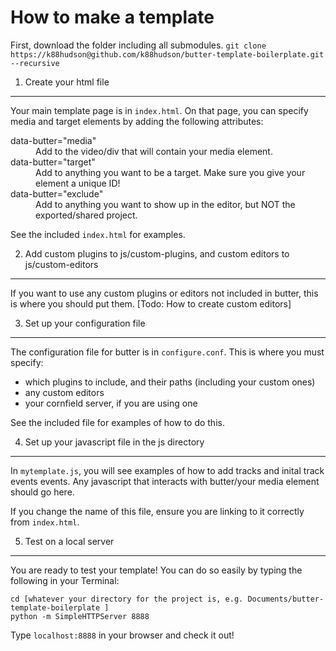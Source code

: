 How to make a template
======================

First, download the folder including all submodules.
`git clone https://k88hudson@github.com/k88hudson/butter-template-boilerplate.git --recursive`

1. Create your html file
------------------------
Your main template page is in `index.html`. On that page, you can specify media and target elements by adding the following attributes:
<dl>
<dt>data-butter="media"</dt>
<dd>Add to the video/div that will contain your media element.</dd>  
<dt>data-butter="target"</dt>
<dd>Add to anything you want to be a target. Make sure you give your element a unique ID!</dd>
<dt>data-butter="exclude"</dt>
<dd>Add to anything you want to show up in the editor, but NOT the exported/shared project.</dd>
</dl>

See the included `index.html` for examples.

2. Add custom plugins to js/custom-plugins, and custom editors to js/custom-editors
------------------------------------------------------------------------------------
If you want to use any custom plugins or editors not included in butter, this is where you should put them.
[Todo: How to create custom editors]

3. Set up your configuration file
----------------------------------
The configuration file for butter is in `configure.conf`. This is where you must specify:
- which plugins to include, and their paths (including your custom ones)
- any custom editors
- your cornfield server, if you are using one

See the included file for examples of how to do this.

4. Set up your javascript file in the js directory
---------------------------------------------------
In `mytemplate.js`, you will see examples of how to add tracks and inital track events events. Any javascript that interacts with butter/your media element should go here.

If you change the name of this file, ensure you are linking to it correctly from `index.html`.

5. Test on a local server
-------------------------
You are ready to test your template! You can do so easily by typing the following in your Terminal:
```
cd [whatever your directory for the project is, e.g. Documents/butter-template-boilerplate ]
python -m SimpleHTTPServer 8888
```

Type `localhost:8888` in your browser and check it out!

